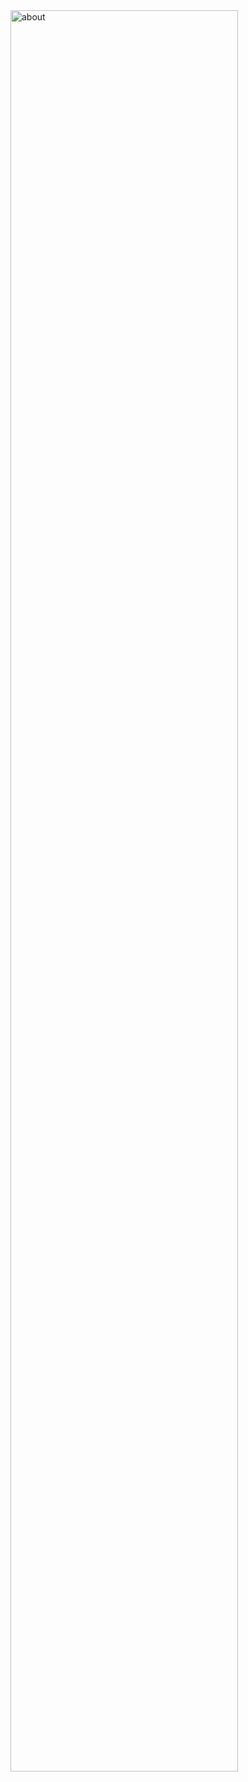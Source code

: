 <img width=85% alt="about" src="https://github.com/user-attachments/assets/7cfd932e-05f4-4f22-a2cf-5bf3f57e1bb4" />
